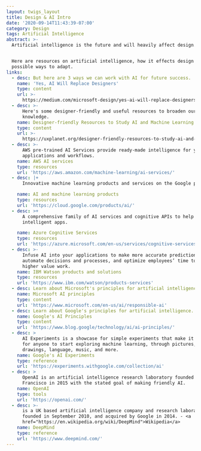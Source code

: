 ```yaml
---
layout: twigs_layout
title: Design & AI Intro
date: '2020-09-14T11:43:39-07:00'
category: Design
tags: Artificial Intelligence
abstract: >-
  Artificial intelligence is the future and will heavily affect design. 


  Here are resources on artificial intelligence, how it effects design and
  possible ways to adapt.
links:
  - desc: But here are 3 ways we can work with AI for future success.
    name: 'Yes, AI Will Replace Designers'
    type: content
    url: >-
      https://medium.com/microsoft-design/yes-ai-will-replace-designers-9d90c6e34502
  - desc: >-
      Here's some designer-friendly and useful resources to broaden our
      knowledge.
    name: Designer-friendly Resources to Study AI and Machine Learning
    type: content
    url: >-
      https://uxplanet.org/designer-friendly-resources-to-study-ai-and-machine-learning-1-6106e257faeb
  - desc: >-
      AWS pre-trained AI Services provide ready-made intelligence for your
      applications and workflows.
    name: AWS AI services
    type: resources
    url: 'https://aws.amazon.com/machine-learning/ai-services/'
  - desc: |+
      Innovative machine learning products and services on the Google platform.

    name: AI and machine learning products
    type: resources
    url: 'https://cloud.google.com/products/ai/'
  - desc: >+
      A comprehensive family of AI services and cognitive APIs to help you build
      intelligent apps.

    name: Azure Cognitive Services
    type: resources
    url: 'https://azure.microsoft.com/en-us/services/cognitive-services/'
  - desc: >-
      Infuse AI into your applications to make more accurate predictions,
      automate decisions and processes, and optimize employees’ time to focus on
      higher value work.
    name: IBM Watson products and solutions
    type: resources
    url: 'https://www.ibm.com/watson/products-services'
  - desc: Learn about Microsoft's principles for artificial intelligence.
    name: Microsoft AI principles
    type: content
    url: 'https://www.microsoft.com/en-us/ai/responsible-ai'
  - desc: Learn about Google's principles for artificial intelligence.
    name: Google's AI Principles
    type: content
    url: 'https://www.blog.google/technology/ai/ai-principles/'
  - desc: >
      AI Experiments is a showcase for simple experiments that make it easier
      for anyone to start exploring machine learning, through pictures,
      drawings, language, music, and more.
    name: Google's AI Experiments
    type: reference
    url: 'https://experiments.withgoogle.com/collection/ai'
  - desc: >
      OpenAI is an artificial intelligence research laboratory founded in San
      Francisco in 2015 with the stated goal of making friendly AI.
    name: OpenAI
    type: tools
    url: 'https://openai.com/'
  - desc: >-
      is a UK based artificial intelligence company and research laboratory
      founded in September 2010, and acquired by Google in 2014. - <a
      href="https://en.wikipedia.org/wiki/DeepMind">Wikipedia</a>
    name: DeepMind
    type: reference
    url: 'https://www.deepmind.com/'
---
```


